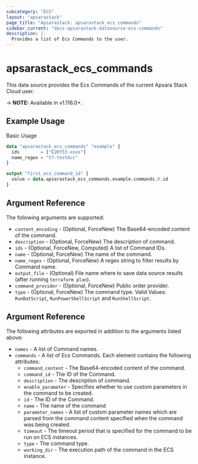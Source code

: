 ```yaml
---
subcategory: "ECS"
layout: "apsarastack"
page_title: "Apsarastack: apsarastack_ecs_commands"
sidebar_current: "docs-apsarastack-datasource-ecs-commands"
description: |-
  Provides a list of Ecs Commands to the user.
---
```


# apsarastack\_ecs\_commands

This data source provides the Ecs Commands of the current Apsara Stack Cloud user.

-> **NOTE:** Available in v1.116.0+.

## Example Usage

Basic Usage

```terraform
data "apsarastack_ecs_commands" "example" {
  ids        = ["E2RY53-xxxx"]
  name_regex = "tf-testAcc"
}

output "first_ecs_command_id" {
  value = data.apsarastack_ecs_commands.example.commands.0.id
}
```

## Argument Reference

The following arguments are supported:

* `content_encoding` - (Optional, ForceNew) The Base64-encoded content of the command.
* `description` - (Optional, ForceNew) The description of command.
* `ids` - (Optional, ForceNew, Computed)  A list of Command IDs.
* `name` - (Optional, ForceNew) The name of the command.
* `name_regex` - (Optional, ForceNew) A regex string to filter results by Command name.
* `output_file` - (Optional) File name where to save data source results (after running `terraform plan`).
* `command_provider` - (Optional, ForceNew) Public order provider.
* `type` - (Optional, ForceNew) The command type. Valid Values: `RunBatScript`, `RunPowerShellScript` and `RunShellScript`.

## Argument Reference

The following attributes are exported in addition to the arguments listed above:

* `names` - A list of Command names.
* `commands` - A list of Ecs Commands. Each element contains the following attributes:
	* `command_content` - The Base64-encoded content of the command.
	* `command_id` - The ID of the Command.
	* `description` - The description of command.
	* `enable_parameter` - Specifies whether to use custom parameters in the command to be created.
	* `id` - The ID of the Command.
	* `name` - The name of the command
	* `parameter_names` - A list of custom parameter names which are parsed from the command content specified when the command was being created.
	* `timeout` - The timeout period that is specified for the command to be run on ECS instances.
	* `type` - The command type.
	* `working_dir` - The execution path of the command in the ECS instance.
